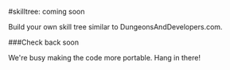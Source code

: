 #skilltree: coming soon

Build your own skill tree similar to DungeonsAndDevelopers.com.

###Check back soon

We're busy making the code more portable. Hang in there!

